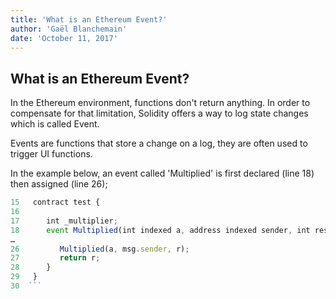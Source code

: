 ```yaml
---
title: 'What is an Ethereum Event?'
author: 'Gaël Blanchemain'
date: 'October 11, 2017'
---  
```

  
## What is an Ethereum Event?
  
  
In the Ethereum environment, functions don't return anything. In order to compensate for that limitation,  Solidity offers a way to log state changes which is called Event.
  
Events are functions that store a change on a log, they are often used to trigger UI functions.
  
In the example below, an event called 'Multiplied' is first declared (line 18) then assigned (line 26);
```javascript
15	 contract test {
16
17	    int _multiplier;
18	    event Multiplied(int indexed a, address indexed sender, int result );
…
26	       Multiplied(a, msg.sender, r);
27	       return r;
28	    }
29	 }
30	```
  
